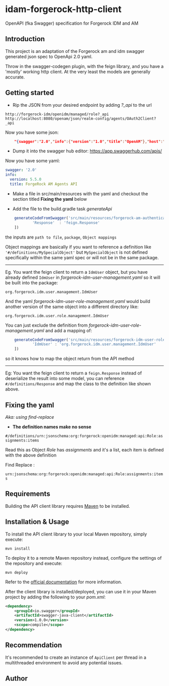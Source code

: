 # idam-forgerock-http-client
OpenAPI (fka Swagger) specification for Forgerock IDM and AM

## Introduction

This project is an adaptation of the Forgerock am and idm swagger generated
json spec to OpenApi 2.0 yaml.

Throw in the swagger-codegen plugin, with the feign library, and you 
have a 'mostly' working http client. At the very least the models are generally accurate.

## Getting started

* Rip the JSON from your desired endpoint by adding *?_api* to the url

``http://forgerock-idm/openidm/managed/role?_api``
``http://localhost:8080/openam/json/realm-config/agents/OAuth2Client?_api``

Now you have some json:

```json 
    "{swagger":"2.0","info":{"version":"1.0","title":"OpenAM"},"host":"....
```

* Dump it into the swagger hub editor: https://app.swaggerhub.com/apis/

Now you have some yaml:

```yaml
swagger: '2.0'
info:
  version: 5.5.0
  title: ForgeRock AM Agents API
```

* Make a file in src/main/resources with the yaml and checkout the section
titled **Fixing the yaml** below

* Add the file to the build.gradle task *generateApi*

```javascript
    generateCodeFromSwagger('src/main/resources/forgerock-am-authentication.yaml', 'am.oidc', [
            'Response'  : 'feign.Response'
    ])
```

the inputs are `path to file`, `package`, `Object mappings`

Object mappings are basically if you want to reference a definition like 
``'#/definitions/MySpecialObject'``  but `MySpecialObject` is not
defined specifically within the same yaml spec or will not be in the same package.

--------
Eg. You want the feign client to return a `IdmUser` object, but you have already
defined `IdmUser` in *forgerock-idm-user-management.yaml* so it will be built into
the package:

`org.forgerock.idm.user.management.IdmUser`

And the yaml *forgerock-idm-user-role-management.yaml* would build another version of
the same object into a different directory like:

`org.forgerock.idm.user.role.management.IdmUser`

You can just exclude the definition from *forgerock-idm-user-role-management.yaml* and
add a mapping of:
```javascript
    generateCodeFromSwagger('src/main/resources/forgerock-idm-user-role-management.yaml', 'idm.user.role', [
            'IdmUser' : 'org.forgerock.idm.user.management.IdmUser'
    ])
```
so it knows how to map the object return from the API method

--------

Eg: You want the feign client to return a `feign.Response` instead of 
deserialize the result into some model, you can reference `#/definitions/Response`
and map the class to the definition like shown above. 

## Fixing the yaml

*Aka: using find-replace* 

* **The definition names make no sense**

`#/definitions/urn:jsonschema:org:forgerock:openidm:managed:api:Role:assignments:items`

Read this as Object *Role* has *assignments* and it's a list, each item is defined with the above definition

Find Replace :

`urn:jsonschema:org:forgerock:openidm:managed:api:Role:assignments:items`

## Requirements

Building the API client library requires [Maven](https://maven.apache.org/) to be installed.

## Installation & Usage

To install the API client library to your local Maven repository, simply execute:

```shell
mvn install
```

To deploy it to a remote Maven repository instead, configure the settings of the repository and execute:

```shell
mvn deploy
```

Refer to the [official documentation](https://maven.apache.org/plugins/maven-deploy-plugin/usage.html) for more information.

After the client library is installed/deployed, you can use it in your Maven project by adding the following to your *pom.xml*:

```xml
<dependency>
    <groupId>io.swagger</groupId>
    <artifactId>swagger-java-client</artifactId>
    <version>1.0.0</version>
    <scope>compile</scope>
</dependency>

```

## Recommendation

It's recommended to create an instance of `ApiClient` per thread in a multithreaded environment to avoid any potential issues.

## Author




